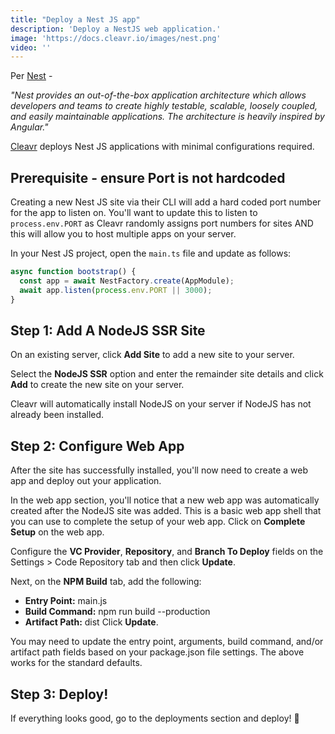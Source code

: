 ```yaml
---
title: "Deploy a Nest JS app"
description: 'Deploy a NestJS web application.'
image: 'https://docs.cleavr.io/images/nest.png'
video: ''
---
```


Per [Nest](https://nestjs.com) - 

*"Nest provides an out-of-the-box application architecture which allows developers and teams to create highly testable, scalable, loosely 
coupled, and easily maintainable applications. The architecture is heavily inspired by Angular."*

[Cleavr](https://cleavr.io) deploys Nest JS applications with minimal configurations required. 

## Prerequisite - ensure Port is not hardcoded

Creating a new Nest JS site via their CLI will add a hard coded port number for the app to listen on. You'll want to update this to listen to `process.env.PORT`
as Cleavr randomly assigns port numbers for sites AND this will allow you to host multiple apps on your server. 

In your Nest JS project, open the `main.ts` file and update as follows: 

```typescript
async function bootstrap() {
  const app = await NestFactory.create(AppModule);
  await app.listen(process.env.PORT || 3000);
}
```

## Step 1: Add A NodeJS SSR Site

On an existing server, click **Add Site** to add a new site to your server. 

Select the **NodeJS SSR** option and enter the remainder site details and click **Add** to create the new site on your server. 

Cleavr will automatically install NodeJS on your server if NodeJS has not already been installed.  



## Step 2: Configure Web App

After the site has successfully installed, you'll now need to create a web app and deploy out your application. 

In the web app section, you'll notice that a new web app was automatically created after the NodeJS site was added. This is a basic web app shell
that you can use to complete the setup of your web app. Click on **Complete Setup** on the web app. 

Configure the **VC Provider**, **Repository**, and **Branch To Deploy** fields on the Settings > Code Repository tab and then click **Update**.

Next, on the **NPM Build** tab, add the following: 
- **Entry Point:** main.js
- **Build Command:** npm run build --production
- **Artifact Path:** dist
Click **Update**. 

<base-info>
You may need to update the entry point, arguments, build command, and/or artifact path fields based on your package.json file settings. 
The above works for the standard defaults.
</base-info>

## Step 3: Deploy! 
If everything looks good, go to the deployments section and deploy! 🚀
